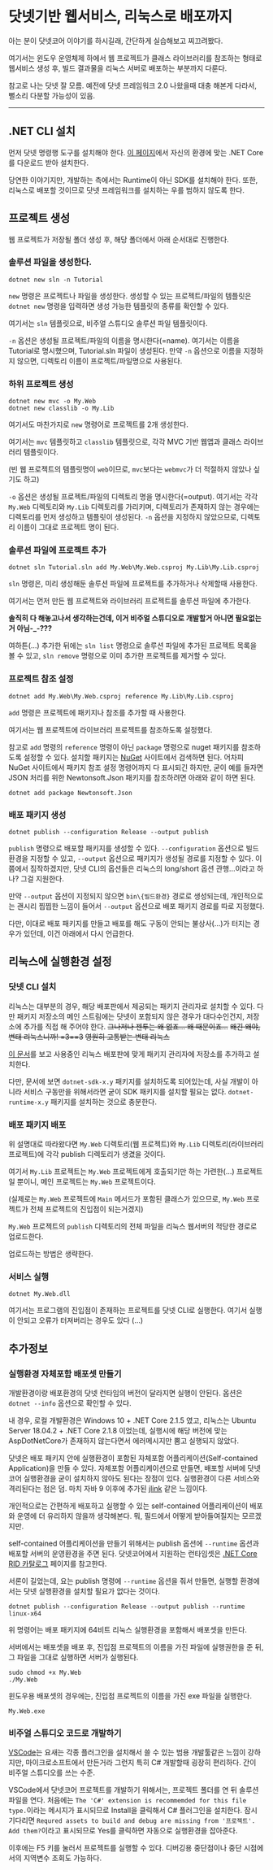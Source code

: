 # 닷넷기반 웹서비스, 리눅스로 배포까지

아는 분이 닷넷코어 이야기를 하시길래, 간단하게 실습해보고 찌끄려봤다.

여기서는 윈도우 운영체제 하에서 웹 프로젝트가 클래스 라이브러리를 참조하는 형태로 웹서비스 생성 후, 빌드 결과물을 리눅스 서버로 배포하는 부분까지 다룬다.

참고로 나는 닷넷 잘 모름. 예전에 닷넷 프레임워크 2.0 나왔을때 대충 해본게 다라서, 뻘소리 다분할 가능성이 있음.

---

## .NET CLI 설치

먼저 닷넷 명령행 도구를 설치해야 한다. [이 페이지](https://dotnet.microsoft.com/download)에서 자신의 환경에 맞는 .NET Core를 다운로드 받아 설치한다.

당연한 이야기지만, 개발하는 측에서는 Runtime이 아닌 SDK를 설치해야 한다. 또한, 리눅스로 배포할 것이므로 닷넷 프레임워크를 설치하는 우를 범하지 않도록 한다.

## 프로젝트 생성

웹 프로젝트가 저장될 폴더 생성 후, 해당 폴더에서 아래 순서대로 진행한다.

### 솔루션 파일을 생성한다.

    dotnet new sln -n Tutorial

```new``` 명령은 프로젝트나 파일을 생성한다. 생성할 수 있는 프로젝트/파일의 템플릿은 ```dotnet new``` 명령을 입력하면 생성 가능한 템플릿의 종류를 확인할 수 있다.

여기서는 ```sln``` 템플릿으로, 비주얼 스튜디오 솔루션 파일 템플릿이다.

```-n``` 옵션은 생성될 프로젝트/파일의 이름을 명시한다(=name). 여기서는 이름을 Tutorial로 명시했으며, Tutorial.sln 파일이 생성된다. 만약 ```-n``` 옵션으로 이름을 지정하지 않으면, 디렉토리 이름이 프로젝트/파일명으로 사용된다.

### 하위 프로젝트 생성

    dotnet new mvc -o My.Web
    dotnet new classlib -o My.Lib

여기서도 마찬가지로 ```new``` 명령어로 프로젝트를 2개 생성한다.

여기서는 ```mvc``` 템플릿하고 ```classlib``` 템플릿으로, 각각 MVC 기반 웹앱과 클래스 라이브러리 템플릿이다.

(빈 웹 프로젝트의 템플릿명이 ```web```이므로, ```mvc```보다는 ```webmvc```가 더 적절하지 않았나 싶기도 하고)

```-o``` 옵션은 생성될 프로젝트/파일의 디렉토리 명을 명시한다(=output). 여기서는 각각 ```My.Web``` 디렉토리와 ```My.Lib``` 디렉토리를 가리키며, 디렉토리가 존재하지 않는 경우에는 디렉토리를 먼저 생성하고 템플릿이 생성된다. ```-n``` 옵션을 지정하지 않았으므로, 디렉토리 이름이 그대로 프로젝트 명이 된다.

### 솔루션 파일에 프로젝트 추가

    dotnet sln Tutorial.sln add My.Web\My.Web.csproj My.Lib\My.Lib.csproj

```sln``` 명령은, 미리 생성해둔 솔루션 파일에 프로젝트를 추가하거나 삭제할때 사용한다.

여기서는 먼저 만든 웹 프로젝트와 라이브러리 프로젝트를 솔루션 파일에 추가한다.

**솔직히 다 해놓고나서 생각하는건데, 이거 비주얼 스튜디오로 개발할거 아니면 필요없는거 아님-_-???**

여하튼(...) 추가한 뒤에는 ```sln list``` 명령으로 솔루션 파일에 추가된 프로젝트 목록을 볼 수 있고, ```sln remove``` 명령으로 이미 추가한 프로젝트를 제거할 수 있다.

### 프로젝트 참조 설정

    dotnet add My.Web\My.Web.csproj reference My.Lib\My.Lib.csproj

```add``` 명령은 프로젝트에 패키지나 참조를 추가할 때 사용한다.

여기서는 웹 프로젝트에 라이브러리 프로젝트를 참조하도록 설정했다.

참고로 ```add``` 명령의 ```reference``` 명령이 아닌 ```package``` 명령으로 nuget 패키지를 참조하도록 설정할 수 있다. 설치할 패키지는 [NuGet](https://www.nuget.org) 사이트에서 검색하면 된다. 어차피 NuGet 사이트에서 패키지 참조 설정 명령어까지 다 표시되긴 하지만, 굳이 예를 들자면 JSON 처리를 위한 Newtonsoft.Json 패키지를 참조하려면 아래와 같이 하면 된다.

    dotnet add package Newtonsoft.Json

### 배포 패키지 생성

    dotnet publish --configuration Release --output publish

```publish``` 명령으로 배포할 패키지를 생성할 수 있다. ```--configuration``` 옵션으로 빌드 환경을 지정할 수 있고, ```--output``` 옵션으로 패키지가 생성될 경로를 지정할 수 있다. 이쯤에서 짐작하겠지만, 닷넷 CLI의 옵션들은 리눅스의 long/short 옵션 관행...이라고 하나? 그걸 지원한다.

만약 ```--output``` 옵션이 지정되지 않으면 ```bin\{빌드환경}``` 경로로 생성되는데, 개인적으로는 괜시리 찝찝한 느낌이 들어서 ```--output``` 옵션으로 배포 패키지 경로를 따로 지정했다.

다만, 이대로 배포 패키지를 만들고 배포를 해도 구동이 안되는 불상사(...)가 터지는 경우가 있던데, 이건 아래에서 다시 언급한다.

## 리눅스에 실행환경 설정

### 닷넷 CLI 설치

리눅스는 대부분의 경우, 해당 배포판에서 제공되는 패키지 관리자로 설치할 수 있다. 다만 패키지 저장소의 메인 스트림에는 닷넷이 포함되지 않은 경우가 대다수인건지, 저장소에 추가를 직접 해 주어야 한다. ~~그나저나 젠투는 왜 없죠... 왜 때문이죠...~~ ~~왜긴 왜야, 변태 리눅스니까! =3==3~~ ~~영원히 고통받는 변태 리눅스~~

[이 문서](https://dotnet.microsoft.com/download/linux-package-manager/ubuntu18-04/sdk-current)를 보고 사용중인 리눅스 배포판에 맞게 패키지 관리자에 저장소를 추가하고 설치한다.

다만, 문서에 보면 ```dotnet-sdk-x.y``` 패키지를 설치하도록 되어있는데, 사실 개발이 아니라 서비스 구동만을 위해서라면 굳이 SDK 패키지를 설치할 필요는 없다. ```dotnet-runtime-x.y``` 패키지를 설치하는 것으로 충분한다.

### 배포 패키지 배포

위 설명대로 따라왔다면 ```My.Web``` 디렉토리(웹 프로젝트)와 ```My.Lib``` 디렉토리(라이브러리 프로젝트)에 각각 publish 디렉토리가 생겼을 것이다.

여기서 ```My.Lib``` 프로젝트는 ```My.Web``` 프로젝트에게 호출되기만 하는 가련한(...) 프로젝트일 뿐이니, 메인 프로젝트는 ```My.Web``` 프로젝트이다.

(실제로는 ```My.Web``` 프로젝트에 ```Main``` 메서드가 포함된 클래스가 있으므로, ```My.Web``` 프로젝트가 전체 프로젝트의 진입점이 되는거겠지)

```My.Web``` 프로젝트의 ```publish``` 디렉토리의 전체 파일을 리눅스 웹서버의 적당한 경로로 업로드한다.

업로드하는 방법은 생략한다.

### 서비스 실행

    dotnet My.Web.dll

여기서는 프로그램의 진입점이 존재하는 프로젝트를 닷넷 CLI로 실행한다. 여기서 실행이 안되고 오류가 터져버리는 경우도 있다 (...)

## 추가정보

### 실행환경 자체포함 배포셋 만들기

개발환경이랑 배포환경의 닷넷 런타임의 버전이 달라지면 실행이 안된다. 옵션은 ```dotnet --info``` 옵션으로 확인할 수 있다.

내 경우, 로컬 개발환경은 Windows 10 + .NET Core 2.1.5 였고, 리눅스는 Ubuntu Server 18.04.2 + .NET Core 2.1.8 이었는데, 실행시에 해당 버전에 맞는 AspDotNetCore가 존재하지 않는다면서 에러메시지만 뿜고 실행되지 않았다.

닷넷은 배포 패키지 안에 실행환경이 포함된 자체포함 어플리케이션(Self-contained Application)을 만들 수 있다. 자체포함 어플리케이션으로 만들면, 배포할 서버에 닷넷코어 실행환경을 굳이 설치하지 않아도 된다는 장점이 있다. 실행환경이 다른 서비스와 격리된다는 점은 덤. 마치 자바 9 이후에 추가된 [jlink](https://github.com/MasakiKun/jlink-example) 같은 느낌이다.

개인적으로는 간편하게 배포하고 실행할 수 있는 self-contained 어플리케이션이 배포와 운영에 더 유리하지 않을까 생각해본다. 뭐, 필드에서 어떻게 받아들여질지는 모르겠지만.

self-contained 어플리케이션을 만들기 위해서는 publish 옵션에 ```--runtime``` 옵션과 배포할 서버의 운영환경을 주면 된다. 닷넷코어에서 지원하는 런타임셋은 [.NET Core RID 카탈로그](https://docs.microsoft.com/ko-kr/dotnet/core/rid-catalog) 페이지를 참고한다.

서론이 길었는데, 요는 publish 명령에 ```--runtime``` 옵션을 줘서 만들면, 실행할 환경에서는 닷넷 실행환경을 설치할 필요가 없다는 것이다.

    dotnet publish --configuration Release --output publish --runtime linux-x64

위 명령어는 배포 패키지에 64비트 리눅스 실행환경을 포함해서 배포셋을 만든다.

서버에서는 배포셋을 배포 후, 진입점 프로젝트의 이름을 가진 파일에 실행권한을 준 뒤, 그 파일을 그대로 실행하면 서버가 실행된다.

    sudo chmod +x My.Web
    ./My.Web

윈도우용 배포셋의 경우에는, 진입점 프로젝트의 이름을 가진 exe 파일을 실행한다.

    My.Web.exe

### 비주얼 스튜디오 코드로 개발하기

[VSCode](https://code.visualstudio.com/)는 요새는 각종 플러그인을 설치해서 쓸 수 있는 범용 개발툴같은 느낌이 강하지만, 마이크로소프트에서 만든거라 그런지 특히 C# 개발할때 굉장히 편리하다. 간이 비주얼 스튜디오를 쓰는 수준.

VSCode에서 닷넷코어 프로젝트를 개발하기 위해서는, 프로젝트 폴더를 연 뒤 솔루션 파일을 연다. 처음에는 ```The 'C#' extension is recommemded for this file type.```이라는 메시지가 표시되므로 Install을 클릭해서 C# 플러그인을 설치한다. 잠시 기다리면 ```Requred assets to build and debug are missing from '프로젝트'. Add them?```이라고 표시되므로 Yes를 클릭하면 자동으로 실행환경을 잡아준다.

이후에는 F5 키를 눌러서 프로젝트를 실행할 수 있다. 디버깅용 중단점이나 중단 시점에서의 지역변수 조회도 가능하다.
